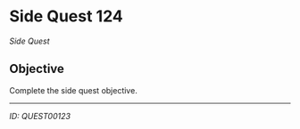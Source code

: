 # Side Quest 124

*Side Quest*

## Objective
Complete the side quest objective.

---
*ID: QUEST00123*